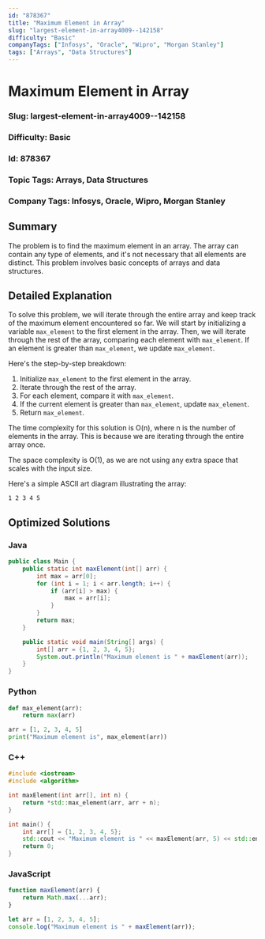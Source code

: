 ```yaml
---
id: "878367"
title: "Maximum Element in Array"
slug: "largest-element-in-array4009--142158"
difficulty: "Basic"
companyTags: ["Infosys", "Oracle", "Wipro", "Morgan Stanley"]
tags: ["Arrays", "Data Structures"]
---
```


**Maximum Element in Array**
=====================

### Slug: largest-element-in-array4009--142158
### Difficulty: Basic
### Id: 878367
### Topic Tags: Arrays, Data Structures
### Company Tags: Infosys, Oracle, Wipro, Morgan Stanley

## Summary
The problem is to find the maximum element in an array. The array can contain any type of elements, and it's not necessary that all elements are distinct. This problem involves basic concepts of arrays and data structures.

## Detailed Explanation

To solve this problem, we will iterate through the entire array and keep track of the maximum element encountered so far. We will start by initializing a variable `max_element` to the first element in the array. Then, we will iterate through the rest of the array, comparing each element with `max_element`. If an element is greater than `max_element`, we update `max_element`.

Here's the step-by-step breakdown:

1. Initialize `max_element` to the first element in the array.
2. Iterate through the rest of the array.
3. For each element, compare it with `max_element`.
4. If the current element is greater than `max_element`, update `max_element`.
5. Return `max_element`.

The time complexity for this solution is O(n), where n is the number of elements in the array. This is because we are iterating through the entire array once.

The space complexity is O(1), as we are not using any extra space that scales with the input size.

Here's a simple ASCII art diagram illustrating the array:
```
1 2 3 4 5
```

## Optimized Solutions

### Java
```java
public class Main {
    public static int maxElement(int[] arr) {
        int max = arr[0];
        for (int i = 1; i < arr.length; i++) {
            if (arr[i] > max) {
                max = arr[i];
            }
        }
        return max;
    }

    public static void main(String[] args) {
        int[] arr = {1, 2, 3, 4, 5};
        System.out.println("Maximum element is " + maxElement(arr));
    }
}
```

### Python
```python
def max_element(arr):
    return max(arr)

arr = [1, 2, 3, 4, 5]
print("Maximum element is", max_element(arr))
```

### C++
```cpp
#include <iostream>
#include <algorithm>

int maxElement(int arr[], int n) {
    return *std::max_element(arr, arr + n);
}

int main() {
    int arr[] = {1, 2, 3, 4, 5};
    std::cout << "Maximum element is " << maxElement(arr, 5) << std::endl;
    return 0;
}
```

### JavaScript
```javascript
function maxElement(arr) {
    return Math.max(...arr);
}

let arr = [1, 2, 3, 4, 5];
console.log("Maximum element is " + maxElement(arr));
```
